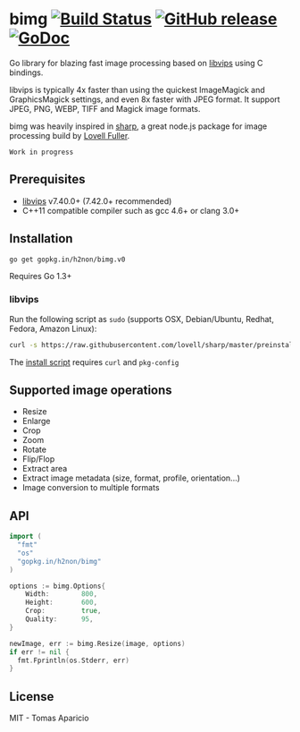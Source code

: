 # bimg [![Build Status](https://travis-ci.org/h2non/bimg.png)](https://travis-ci.org/h2non/bimg) [![GitHub release](https://img.shields.io/github/tag/h2non/bimg.svg)]() [![GoDoc](https://godoc.org/github.com/h2non/bimg?status.png)](https://godoc.org/github.com/h2non/bimg)

Go library for blazing fast image processing based on [libvips](https://github.com/jcupitt/libvips) using C bindings. 

libvips is typically 4x faster than using the quickest ImageMagick and GraphicsMagick settings, and even 8x faster with JPEG format. It support JPEG, PNG, WEBP, TIFF and Magick image formats.

bimg was heavily inspired in [sharp](https://github.com/lovell/sharp), a great node.js package for image processing build by [Lovell Fuller](https://github.com/lovell).

`Work in progress`

## Prerequisites

- [libvips](https://github.com/jcupitt/libvips) v7.40.0+ (7.42.0+ recommended)
- C++11 compatible compiler such as gcc 4.6+ or clang 3.0+

## Installation

```bash
go get gopkg.in/h2non/bimg.v0
```
Requires Go 1.3+

### libvips

Run the following script as `sudo` (supports OSX, Debian/Ubuntu, Redhat, Fedora, Amazon Linux):
```bash
curl -s https://raw.githubusercontent.com/lovell/sharp/master/preinstall.sh | sudo bash -
```

The [install script](https://github.com/lovell/sharp/blob/master/preinstall.sh) requires `curl` and `pkg-config`

## Supported image operations

- Resize
- Enlarge
- Crop
- Zoom
- Rotate
- Flip/Flop
- Extract area
- Extract image metadata (size, format, profile, orientation...)
- Image conversion to multiple formats

## API

```go
import (
  "fmt"
  "os"
  "gopkg.in/h2non/bimg"
)

options := bimg.Options{
    Width:        800,
    Height:       600,
    Crop:         true,
    Quality:      95,
}

newImage, err := bimg.Resize(image, options)
if err != nil {
  fmt.Fprintln(os.Stderr, err)
}
```

## License

MIT - Tomas Aparicio
